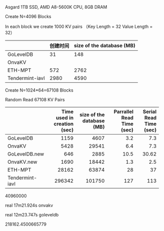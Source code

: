 

Asgard 1TB SSD, AMD A8-5600K CPU, 8GB DRAM

Create N=4096 Blocks

In each block we create 1000 KV pairs （Key Length = 32 Value Length = 32）

|                 | 创建时间 | size of the database (MB) |
| --------------- | -------- | ------------------------- |
| GoLevelDB       | 31       | 148                       |
| OnvaKV          |          |                           |
| ETH-MPT         | 572      | 2762                      |
| Tendermint-iavl | 2980     | 4590                      |







Create N=1024*64=67108 Blocks

Random Read 67108 KV Pairs

|                 | Time used in creation (sec) | size of the database (MB) | Parrallel Read Time (sec) | Serial Read Time (sec) |
| --------------- | --------------------------: | ------------------------: | ------------------------: | ---------------------: |
| GoLevelDB       |                        1159 |                      4607 |                       3.2 |                    7.3 |
| OnvaKV          |                        5428 |                     29541 |                       6.4 |                    7.3 |
| GoLevelDB.new   |                         646 |                      2885 |                      10.5 |                  30.62 |
| OnvaKV.new      |                        1690 |                     18442 |                       1.3 |                    2.5 |
| ETH-MPT         |                       28162 |                     63874 |                        28 |                     37 |
| Tendermint-iavl |                      296342 |                    101750 |                       127 |                    113 |



40960000

real	17m21.924s onvakv

real	12m23.747s goleveldb



218162.4500665779





